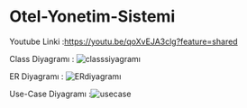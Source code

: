 # Otel-Yonetim-Sistemi

Youtube Linki :https://youtu.be/qoXvEJA3clg?feature=shared


Class Diyagramı : ![classsiyagramı](https://github.com/user-attachments/assets/4d21f6df-0365-4a3a-9e04-7cddfa719664)





ER Diyagramı : 
![ERdiyagramı](https://github.com/user-attachments/assets/b3cc520f-7ebc-4d94-a9cd-95f122eaf347)


Use-Case Diyagramı :![usecase](https://github.com/user-attachments/assets/61467b0d-3d43-403c-aadf-c94e4b54e0fc)



